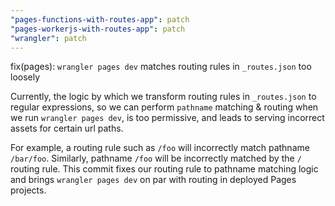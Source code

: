 ```yaml
---
"pages-functions-with-routes-app": patch
"pages-workerjs-with-routes-app": patch
"wrangler": patch
---
```


fix(pages): `wrangler pages dev` matches routing rules in `_routes.json` too loosely

Currently, the logic by which we transform routing rules in `_routes.json` to
regular expressions, so we can perform `pathname` matching & routing when we
run `wrangler pages dev`, is too permissive, and leads to serving incorrect
assets for certain url paths.

For example, a routing rule such as `/foo` will incorrectly match pathname
`/bar/foo`. Similarly, pathname `/foo` will be incorrectly matched by the
`/` routing rule.
This commit fixes our routing rule to pathname matching logic and brings
`wrangler pages dev` on par with routing in deployed Pages projects.
